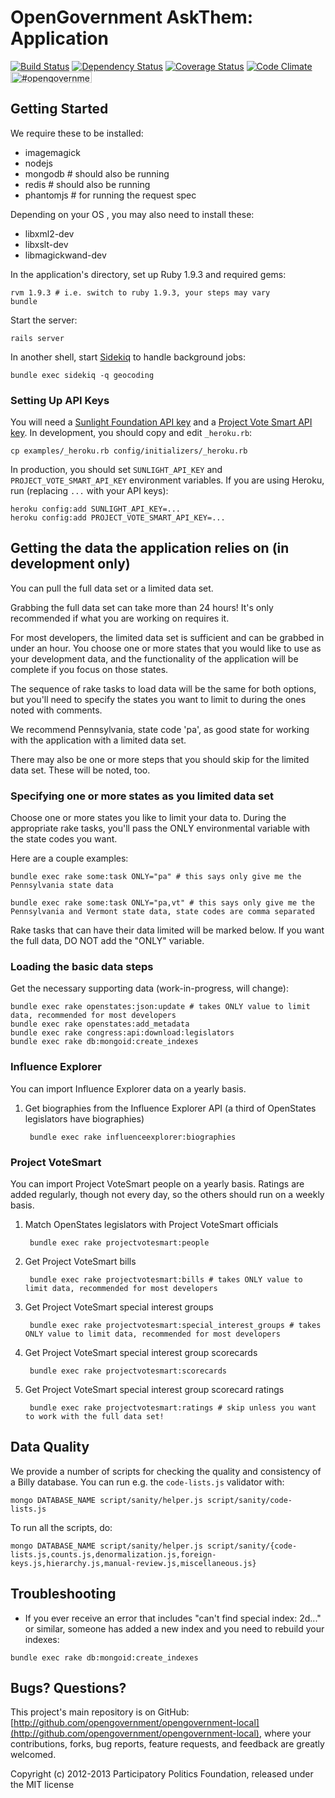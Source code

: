 # OpenGovernment AskThem: Application

[![Build Status](https://secure.travis-ci.org/opengovernment/askthem.png)](http://travis-ci.org/opengovernment/askthem)
[![Dependency Status](https://gemnasium.com/opengovernment/askthem.png)](https://gemnasium.com/opengovernment/askthem)
[![Coverage Status](https://coveralls.io/repos/opengovernment/askthem/badge.png?branch=master)](https://coveralls.io/r/opengovernment/askthem)
[![Code Climate](https://codeclimate.com/github/opengovernment/askthem.png)](https://codeclimate.com/github/opengovernment/askthem)
<a href="https://kiwiirc.com/client/irc.freenode.net/?nick=web_guest%7C?#opengovernment"><img src="https://kiwiirc.com/buttons/irc.freenode.net/opengovernment.png" alt="#opengovernment IRC channel" height="18" width="130" style="max-width:100%;"></a>

## Getting Started

We require these to be installed:

* imagemagick
* nodejs
* mongodb # should also be running
* redis # should also be running
* phantomjs # for running the request spec

Depending on your OS , you may also need to install these:

* libxml2-dev
* libxslt-dev
* libmagickwand-dev

In the application's directory, set up Ruby 1.9.3 and required gems:

    rvm 1.9.3 # i.e. switch to ruby 1.9.3, your steps may vary
    bundle

Start the server:

    rails server

In another shell, start [Sidekiq](https://github.com/mperham/sidekiq/) to handle background jobs:

    bundle exec sidekiq -q geocoding

### Setting Up API Keys

You will need a [Sunlight Foundation API key](http://services.sunlightlabs.com/accounts/register/) and a [Project Vote Smart API key](http://votesmart.org/share/api). In development, you should copy and edit `_heroku.rb`:

    cp examples/_heroku.rb config/initializers/_heroku.rb

In production, you should set `SUNLIGHT_API_KEY` and `PROJECT_VOTE_SMART_API_KEY` environment variables. If you are using Heroku, run (replacing `...` with your API keys):

    heroku config:add SUNLIGHT_API_KEY=...
    heroku config:add PROJECT_VOTE_SMART_API_KEY=...

## Getting the data the application relies on (in development only)

You can pull the full data set or a limited data set.

Grabbing the full data set can take more than 24 hours! It's only recommended if what you are working on requires it.

For most developers, the limited data set is sufficient and can be grabbed in under an hour. You choose one or more states that you would like to use as your development data, and the functionality of the application will be complete if you focus on those states.

The sequence of rake tasks to load data will be the same for both options, but you'll need to specify the states you want to limit to during the ones noted with comments.

We recommend Pennsylvania, state code 'pa', as good state for working with the application with a limited data set.

There may also be one or more steps that you should skip for the limited data set. These will be noted, too.

### Specifying one or more states as you limited data set

Choose one or more states you like to limit your data to. During the appropriate rake tasks, you'll pass the ONLY environmental variable with the state codes you want.

Here are a couple examples:

    bundle exec rake some:task ONLY="pa" # this says only give me the Pennsylvania state data

    bundle exec rake some:task ONLY="pa,vt" # this says only give me the Pennsylvania and Vermont state data, state codes are comma separated

Rake tasks that can have their data limited will be marked below. If you want the full data, DO NOT add the "ONLY" variable.

### Loading the basic data steps

Get the necessary supporting data (work-in-progress, will change):

    bundle exec rake openstates:json:update # takes ONLY value to limit data, recommended for most developers
    bundle exec rake openstates:add_metadata
    bundle exec rake congress:api:download:legislators
    bundle exec rake db:mongoid:create_indexes

### Influence Explorer

You can import Influence Explorer data on a yearly basis.

1. Get biographies from the Influence Explorer API (a third of OpenStates legislators have biographies)

        bundle exec rake influenceexplorer:biographies

### Project VoteSmart

You can import Project VoteSmart people on a yearly basis. Ratings are added regularly, though not every day, so the others should run on a weekly basis.

1. Match OpenStates legislators with Project VoteSmart officials

        bundle exec rake projectvotesmart:people

1. Get Project VoteSmart bills

        bundle exec rake projectvotesmart:bills # takes ONLY value to limit data, recommended for most developers

1. Get Project VoteSmart special interest groups

        bundle exec rake projectvotesmart:special_interest_groups # takes ONLY value to limit data, recommended for most developers

1. Get Project VoteSmart special interest group scorecards

        bundle exec rake projectvotesmart:scorecards

1. Get Project VoteSmart special interest group scorecard ratings

        bundle exec rake projectvotesmart:ratings # skip unless you want to work with the full data set!

## Data Quality

We provide a number of scripts for checking the quality and consistency of a Billy database. You can run e.g. the `code-lists.js` validator with:

    mongo DATABASE_NAME script/sanity/helper.js script/sanity/code-lists.js

To run all the scripts, do:

    mongo DATABASE_NAME script/sanity/helper.js script/sanity/{code-lists.js,counts.js,denormalization.js,foreign-keys.js,hierarchy.js,manual-review.js,miscellaneous.js}

## Troubleshooting

* If you ever receive an error that includes "can't find special index: 2d..." or similar, someone has added a new index and you need to rebuild your indexes:

```
bundle exec rake db:mongoid:create_indexes
```

## Bugs? Questions?

This project's main repository is on GitHub: [http://github.com/opengovernment/opengovernment-local](http://github.com/opengovernment/opengovernment-local), where your contributions, forks, bug reports, feature requests, and feedback are greatly welcomed.

Copyright (c) 2012-2013 Participatory Politics Foundation, released under the MIT license
